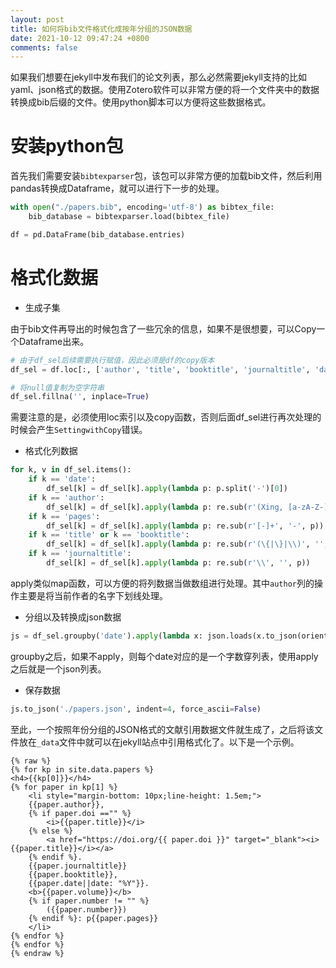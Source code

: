 ```yaml
---
layout: post
title: 如何将bib文件格式化成按年分组的JSON数据
date: 2021-10-12 09:47:24 +0800
comments: false
---
```



如果我们想要在jekyll中发布我们的论文列表，那么必然需要jekyll支持的比如yaml、json格式的数据。使用Zotero软件可以非常方便的将一个文件夹中的数据转换成bib后缀的文件。使用python脚本可以方便将这些数据格式。

# 安装python包

首先我们需要安装`bibtexparser`包，该包可以非常方便的加载bib文件，然后利用pandas转换成Dataframe，就可以进行下一步的处理。

```python
with open("./papers.bib", encoding='utf-8') as bibtex_file:
    bib_database = bibtexparser.load(bibtex_file)

df = pd.DataFrame(bib_database.entries)
```

# 格式化数据

- 生成子集

由于bib文件再导出的时候包含了一些冗余的信息，如果不是很想要，可以Copy一个Dataframe出来。

```python
# 由于df_sel后续需要执行赋值，因此必须是df的copy版本
df_sel = df.loc[:, ['author', 'title', 'booktitle', 'journaltitle', 'date', 'volume', 'number', 'pages', 'doi']].copy()

# 将null值复制为空字符串
df_sel.fillna('', inplace=True)
```

需要注意的是，必须使用loc索引以及copy函数，否则后面df_sel进行再次处理的时候会产生`SettingwithCopy`错误。

- 格式化列数据

```python
for k, v in df_sel.items():
    if k == 'date':
        df_sel[k] = df_sel[k].apply(lambda p: p.split('-')[0])
    if k == 'author':
        df_sel[k] = df_sel[k].apply(lambda p: re.sub(r'(Xing, [a-zA-Z-]+)', r"<u>\1</u>", p))
    if k == 'pages':
        df_sel[k] = df_sel[k].apply(lambda p: re.sub(r'[-]+', '-', p))
    if k == 'title' or k == 'booktitle':
        df_sel[k] = df_sel[k].apply(lambda p: re.sub(r'(\{|\}|\\)', '', p))
    if k == 'journaltitle':
        df_sel[k] = df_sel[k].apply(lambda p: re.sub(r'\\', '', p))
```

apply类似map函数，可以方便的将列数据当做数组进行处理。其中`author`列的操作主要是将当前作者的名字下划线处理。

- 分组以及转换成json数据

```python
js = df_sel.groupby('date').apply(lambda x: json.loads(x.to_json(orient='records'))).sort_index(ascending=False)
```

groupby之后，如果不apply，则每个date对应的是一个字数穿列表，使用apply之后就是一个json列表。

- 保存数据

```python
js.to_json('./papers.json', indent=4, force_ascii=False)
```

至此，一个按照年份分组的JSON格式的文献引用数据文件就生成了，之后将该文件放在`_data`文件中就可以在jekyll站点中引用格式化了。以下是一个示例。

```t
{% raw %}
{% for kp in site.data.papers %}
<h4>{{kp[0]}}</h4>
{% for paper in kp[1] %}
    <li style="margin-bottom: 10px;line-height: 1.5em;">
    {{paper.author}}, 
    {% if paper.doi =="" %}
        <i>{{paper.title}}</i>
    {% else %}
        <a href="https://doi.org/{{ paper.doi }}" target="_blank"><i>{{paper.title}}</i></a>
    {% endif %}. 
    {{paper.journaltitle}}
    {{paper.booktitle}}, 
    {{paper.date||date: "%Y"}}. 
    <b>{{paper.volume}}</b>
    {% if paper.number != "" %}
        ({{paper.number}})
    {% endif %}: p{{paper.pages}}
    </li>
{% endfor %}
{% endfor %}
{% endraw %}
```


